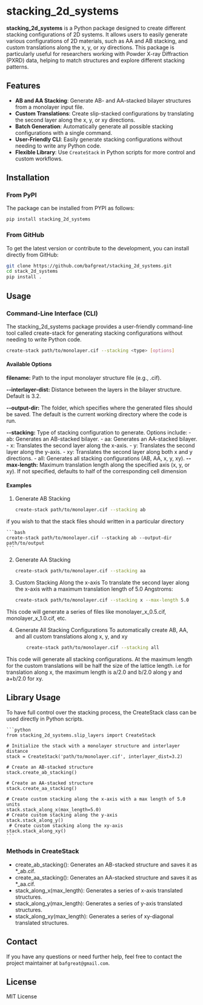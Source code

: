 # stacking_2d_systems
**stacking_2d_systems** is a Python package designed to create different stacking configurations of 2D systems. It allows users to easily generate various configurations of 2D materials, such as AA and AB stacking, and custom translations along the x, y, or xy directions. This package is particularly useful for researchers working with Powder X-ray Diffraction (PXRD) data, helping to match structures and explore different stacking patterns.

## Features

- **AB and AA Stacking**:
    Generate AB- and AA-stacked bilayer structures from a monolayer input file.
- **Custom Translations**:
    Create slip-stacked configurations by translating the second layer along the x, y, or xy directions.
- **Batch Generation**:
    Automatically generate all possible stacking configurations with a single command.
- **User-Friendly CLI**:
    Easily generate stacking configurations without needing to write any Python code.
- **Flexible Library**:
    Use `CreateStack` in Python scripts for more control and custom workflows.

## Installation

### From PyPI

The package can be installed from PYPI as follows:

```bash
pip install stacking_2d_systems
```

### From GitHub

To get the latest version or contribute to the development, you can install directly from GitHub:

```bash
git clone https://github.com/bafgreat/stacking_2d_systems.git
cd stack_2d_systems
pip install .
```

## Usage

### Command-Line Interface (CLI)

The stacking_2d_systems package provides a user-friendly command-line tool called create-stack for generating stacking configurations without needing to write Python code.

```bash
create-stack path/to/monolayer.cif --stacking <type> [options]
```

#### Available Options

**filename:**
        Path to the input monolayer structure file (e.g., .cif).

**--interlayer-dist:**
        Distance between the layers in the bilayer structure. Default is 3.2.

**--output-dir:**
    The folder, which specifies where the generated files should be saved. The default is the current working directory where the code is run.

**--stacking:**
    Type of stacking configuration to generate. Options include:
        - ab: Generates an AB-stacked bilayer.
        - aa: Generates an AA-stacked bilayer.
        - x: Translates the second layer along the x-axis.
        - y: Translates the second layer along the y-axis.
        - xy: Translates the second layer along both x and y directions.
        - all: Generates all stacking configurations (AB, AA, x, y, xy).
**--max-length:**
        Maximum translation length along the specified axis (x, y, or xy). If not specified, defaults to half of the corresponding cell dimension

#### Examples

1. Generate AB Stacking

    ```bash
    create-stack path/to/monolayer.cif --stacking ab
    ```
if you wish to that the stack files should written in a particular directory

    ```bash
    create-stack path/to/monolayer.cif --stacking ab --output-dir path/to/output
    ```

2. Generate AA Stacking

    ```bash
    create-stack path/to/monolayer.cif --stacking aa
    ```

3. Custom Stacking Along the x-axis
To translate the second layer along the x-axis with a maximum translation length of 5.0 Angstroms:

    ```bash
    create-stack path/to/monolayer.cif --stacking x --max-length 5.0
    ```

This code will generate a series of files like monolayer_x_0.5.cif, monolayer_x_1.0.cif, etc.

4. Generate All Stacking Configurations
To automatically create AB, AA, and all custom translations along x, y, and xy

    ```bash
        create-stack path/to/monolayer.cif --stacking all
    ```

This code will generate all stacking configurations. At the maximum length for the custom translations will be half the size of the lattice length. i.e for translation along x, the maximum length is a/2.0 and b/2.0 along y and a+b/2.0 for xy.

## Library Usage

To have full control over the stacking process, the CreateStack class can be used directly in Python scripts.

    ```python
    from stacking_2d_systems.slip_layers import CreateStack

    # Initialize the stack with a monolayer structure and interlayer distance
    stack = CreateStack('path/to/monolayer.cif', interlayer_dist=3.2)

    # Create an AB-stacked structure
    stack.create_ab_stacking()

    # Create an AA-stacked structure
    stack.create_aa_stacking()

    # Create custom stacking along the x-axis with a max length of 5.0 units
    stack.stack_along_x(max_length=5.0)
    # Create custom stacking along the y-axis
    stack.stack_along_y()
     # Create custom stacking along the xy-axis
    stack.stack_along_xy()
    ```

### Methods in CreateStack

- create_ab_stacking():
    Generates an AB-stacked structure and saves it as *_ab.cif.
- create_aa_stacking():
    Generates an AA-stacked structure and saves it as *_aa.cif.
- stack_along_x(max_length):
    Generates a series of x-axis translated structures.
- stack_along_y(max_length):
    Generates a series of y-axis translated structures.
- stack_along_xy(max_length):
    Generates a series of xy-diagonal translated structures.


## Contact

If you have any questions or need further help, feel free to contact the project maintainer at `bafgreat@gmail.com`.

## License
MIT License